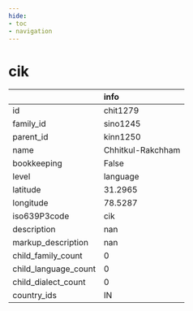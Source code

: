 ```yaml
---
hide:
- toc
- navigation
---
```

# cik
|                      | info              |
|:---------------------|:------------------|
| id                   | chit1279          |
| family_id            | sino1245          |
| parent_id            | kinn1250          |
| name                 | Chhitkul-Rakchham |
| bookkeeping          | False             |
| level                | language          |
| latitude             | 31.2965           |
| longitude            | 78.5287           |
| iso639P3code         | cik               |
| description          | nan               |
| markup_description   | nan               |
| child_family_count   | 0                 |
| child_language_count | 0                 |
| child_dialect_count  | 0                 |
| country_ids          | IN                |